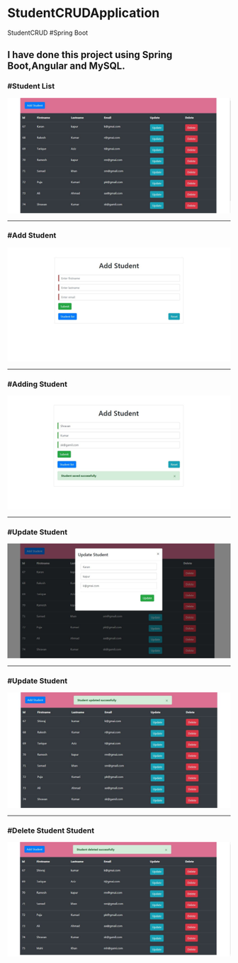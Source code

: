 # StudentCRUDApplication
StudentCRUD #Spring Boot
<h2>I have done this project using Spring Boot,Angular and MySQL.</h2>
<h3>#Student List</h3>
<img src="ScreenShort/StudentList.JPG"><hr>
<h3>#Add Student</h3>
<img src="ScreenShort/AddStudent.JPG"><hr>
<h3>#Adding Student</h3>
<img src="ScreenShort/AddStudent2.JPG"><hr>
<h3>#Update Student</h3>
<img src="ScreenShort/Update1.JPG"><hr>
<h3>#Update Student</h3>
<img src="ScreenShort/Update2.JPG"><hr>
<h3>#Delete Student Student</h3>
<img src="ScreenShort/StudentDelete.JPG">

